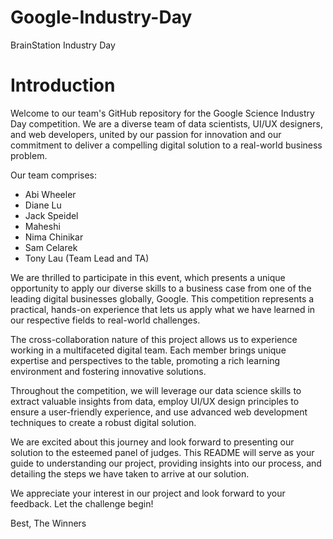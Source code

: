 # Google-Industry-Day
BrainStation Industry Day

# Introduction

Welcome to our team's GitHub repository for the Google Science Industry Day competition. We are a diverse team of data scientists, UI/UX designers, and web developers, united by our passion for innovation and our commitment to deliver a compelling digital solution to a real-world business problem. 

Our team comprises:

- Abi Wheeler
- Diane Lu
- Jack Speidel
- Maheshi
- Nima Chinikar
- Sam Celarek
- Tony Lau (Team Lead and TA)

We are thrilled to participate in this event, which presents a unique opportunity to apply our diverse skills to a business case from one of the leading digital businesses globally, Google. This competition represents a practical, hands-on experience that lets us apply what we have learned in our respective fields to real-world challenges.

The cross-collaboration nature of this project allows us to experience working in a multifaceted digital team. Each member brings unique expertise and perspectives to the table, promoting a rich learning environment and fostering innovative solutions. 

Throughout the competition, we will leverage our data science skills to extract valuable insights from data, employ UI/UX design principles to ensure a user-friendly experience, and use advanced web development techniques to create a robust digital solution.

We are excited about this journey and look forward to presenting our solution to the esteemed panel of judges. This README will serve as your guide to understanding our project, providing insights into our process, and detailing the steps we have taken to arrive at our solution. 

We appreciate your interest in our project and look forward to your feedback. Let the challenge begin!

Best,
The Winners